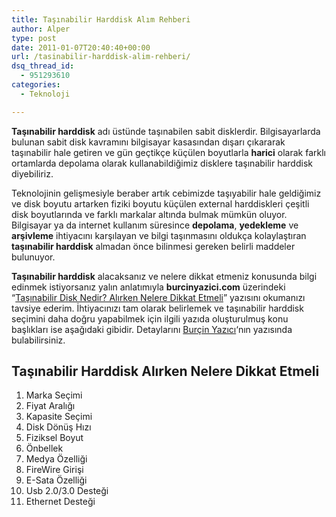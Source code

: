```yaml
---
title: Taşınabilir Harddisk Alım Rehberi
author: Alper
type: post
date: 2011-01-07T20:40:40+00:00
url: /tasinabilir-harddisk-alim-rehberi/
dsq_thread_id:
  - 951293610
categories:
  - Teknoloji

---
```

**Taşınabilir harddisk** adı üstünde taşınabilen sabit disklerdir. Bilgisayarlarda bulunan sabit disk kavramını bilgisayar kasasından dışarı çıkararak taşınabilir hale getiren ve gün geçtikçe küçülen boyutlarla **harici** olarak farklı ortamlarda depolama olarak kullanabildiğimiz disklere taşınabilir harddisk diyebiliriz.

Teknolojinin gelişmesiyle beraber artık cebimizde taşıyabilir hale geldiğimiz ve disk boyutu artarken fiziki boyutu küçülen external harddiskleri çeşitli disk boyutlarında ve farklı markalar altında bulmak mümkün oluyor. Bilgisayar ya da internet kullanım süresince **depolama**, **yedekleme** ve **arşivleme** ihtiyacını karşılayan ve bilgi taşınmasını oldukça kolaylaştıran **taşınabilir harddisk** almadan önce bilinmesi gereken belirli maddeler bulunuyor.

**Taşınabilir harddisk** alacaksanız ve nelere dikkat etmeniz konusunda bilgi edinmek istiyorsanız yalın anlatımıyla **burcinyazici.com** üzerindeki &#8220;<a href="https://www.burcinyazici.com/tasinabilir-disk-nedir-alirken-nelere-dikkat-etmeli-819.html" target="_blank">Taşınabilir Disk Nedir? Alırken Nelere Dikkat Etmeli</a>&#8221; yazısını okumanızı tavsiye ederim. İhtiyacınızı tam olarak belirlemek ve taşınabilir harddisk seçimini daha doğru yapabilmek için ilgili yazıda oluşturulmuş konu başlıkları ise aşağıdaki gibidir. Detaylarını <a href="https://www.burcinyazici.com/" target="_blank">Burçin Yazıcı</a>&#8216;nın yazısında bulabilirsiniz.

## Taşınabilir Harddisk Alırken Nelere Dikkat Etmeli

  1. Marka Seçimi
  2. Fiyat Aralığı
  3. Kapasite Seçimi
  4. Disk Dönüş Hızı
  5. Fiziksel Boyut
  6. Önbellek
  7. Medya Özelliği
  8. FireWire Girişi
  9. E-Sata Özelliği
 10. Usb 2.0/3.0 Desteği
 11. Ethernet Desteği